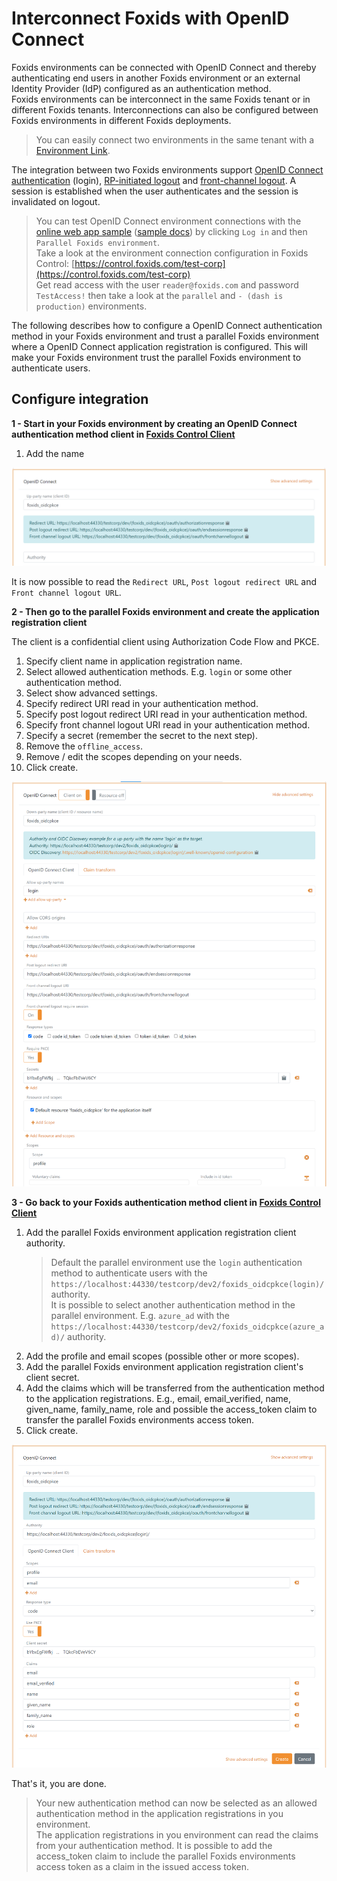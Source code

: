# Interconnect Foxids with OpenID Connect

Foxids environments can be connected with OpenID Connect and thereby authenticating end users in another Foxids environment or an external Identity Provider (IdP) configured as an authentication method.  
Foxids environments can be interconnect in the same Foxids tenant or in different Foxids tenants. Interconnections can also be configured between Foxids environments in different Foxids deployments.

> You can easily connect two environments in the same tenant with a [Environment Link](howto-environmentlink-foxids.md).

The integration between two Foxids environments support [OpenID Connect authentication](https://openid.net/specs/openid-connect-core-1_0.html#Authentication) (login), [RP-initiated logout](https://openid.net/specs/openid-connect-rpinitiated-1_0.html) and [front-channel logout](https://openid.net/specs/openid-connect-frontchannel-1_0.html). A session is established when the user authenticates and the session is invalidated on logout.

> You can test OpenID Connect environment connections with the [online web app sample](https://aspnetcoreoidcallupsample.itfoxtec.com) ([sample docs](samples.md#aspnetcoreoidcauthcodealluppartiessample)) by clicking `Log in` and then `Parallel Foxids environment`.  
> Take a look at the environment connection configuration in Foxids Control: [https://control.foxids.com/test-corp](https://control.foxids.com/test-corp)  
> Get read access with the user `reader@foxids.com` and password `TestAccess!` then take a look at the `parallel` and `- (dash is production)` environments.

The following describes how to configure a OpenID Connect authentication method in your Foxids environment and trust a parallel Foxids environment where a OpenID Connect application registration is configured. This will make your Foxids environment trust the parallel Foxids environment to authenticate users.

## Configure integration

**1 - Start in your Foxids environment by creating an OpenID Connect authentication method client in [Foxids Control Client](control.md#foxids-control-client)**

1. Add the name

![Read the redirect URLs](images/howto-oidc-foxids-auth-method-readredirect.png)

It is now possible to read the `Redirect URL`, `Post logout redirect URL` and `Front channel logout URL`.

**2 - Then go to the parallel Foxids environment and create the application registration client**

The client is a confidential client using Authorization Code Flow and PKCE.

1. Specify client name in application registration name.
2. Select allowed authentication methods. E.g. `login` or some other authentication method.
3. Select show advanced settings.
4. Specify redirect URI read in your authentication method.
5. Specify post logout redirect URI read in your authentication method.
6. Specify front channel logout URI read in your authentication method.
7. Specify a secret (remember the secret to the next step).
8. Remove the `offline_access`.
9. Remove / edit the scopes depending on your needs.
10. Click create.

![Parallel Foxids application registration client](images/howto-oidc-foxids-parallel-app-reg.png)

**3 - Go back to your Foxids authentication method client in [Foxids Control Client](control.md#foxids-control-client)**

 1. Add the parallel Foxids environment application registration client authority.  
     > Default the parallel environment use the `login` authentication method to authenticate users with the `https://localhost:44330/testcorp/dev2/foxids_oidcpkce(login)/` authority.  
     > It is possible to select another authentication method in the parallel environment. E.g. `azure_ad` with the `https://localhost:44330/testcorp/dev2/foxids_oidcpkce(azure_ad)/` authority.
 2. Add the profile and email scopes (possible other or more scopes).
 3. Add the parallel Foxids environment application registration client's client secret.
 6. Add the claims which will be transferred from the authentication method to the application registrations. E.g., email, email_verified, name, given_name, family_name, role and possible the access_token claim to transfer the parallel Foxids environments access token.
 7. Click create.

 ![Parallel Foxids application registration client](images/howto-oidc-foxids-auth-method.png)

That's it, you are done. 

> Your new authentication method can now be selected as an allowed authentication method in the application registrations in you environment.  
> The application registrations in you environment can read the claims from your authentication method. It is possible to add the access_token claim to include the parallel Foxids environments access token as a claim in the issued access token.
